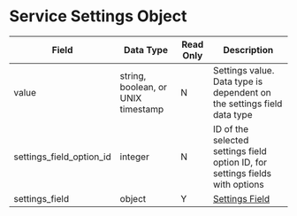 # Service Settings Object

Field | Data Type | Read Only | Description
--- | --- | --- | ---
value | string, boolean, or UNIX timestamp | N | Settings value. Data type is dependent on the settings field data type
settings_field_option_id | integer | N | ID of the selected settings field option ID, for settings fields with options
settings_field | object | Y | [Settings Field][]

[Settings Field]: /settings_fields/README.md
